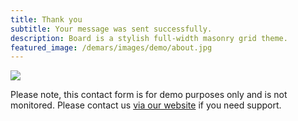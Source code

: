 ```yaml
---
title: Thank you
subtitle: Your message was sent successfully.
description: Board is a stylish full-width masonry grid theme.
featured_image: /demars/images/demo/about.jpg
---
```


![](/demars/images/demo/about.jpg)

Please note, this contact form is for demo purposes only and is not monitored. Please contact us [via our website](https://jekyllthemes.io) if you need support.